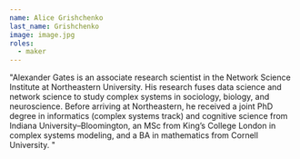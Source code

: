 ```yaml
---
name: Alice Grishchenko
last_name: Grishchenko
image: image.jpg
roles:
  - maker
---
```

"Alexander Gates is an associate research scientist in the Network Science Institute at Northeastern University. His research fuses data science and network science to study complex systems in sociology, biology, and neuroscience. Before arriving at Northeastern, he received a joint PhD degree in informatics (complex systems track) and cognitive science from Indiana University–Bloomington, an MSc from King’s College London in complex systems modeling, and a BA in mathematics from Cornell University. 
"